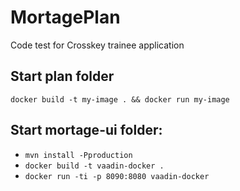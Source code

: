 # MortagePlan
Code test for Crosskey trainee application

## Start plan folder
`docker build -t my-image . && docker run my-image` 

## Start mortage-ui folder:
- `mvn install -Pproduction` 
- `docker build -t vaadin-docker .`
- `docker run -ti -p 8090:8080 vaadin-docker`

